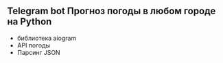 ## Telegram bot Прогноз погоды в любом городе на Python 
 - библиотека aiogram 
 - API погоды 
 - Парсинг JSON